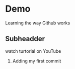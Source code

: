 # Demo

Learning the way Github works

## Subheadder

watch turtorial on YouTube

1. Adding my first commit
